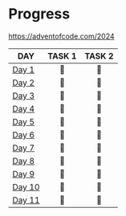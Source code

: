 # Progress

https://adventofcode.com/2024

| DAY                                                                                                   | TASK 1 | TASK 2 |
|-------------------------------------------------------------------------------------------------------| :----: | :----: |
| [Day 1](https://github.com/kotlinski/advent-of-code/tree/main/src/advent-of-code-solver/2024/day-01)  |   🌟   |   🌟   |
| [Day 2](https://github.com/kotlinski/advent-of-code/tree/main/src/advent-of-code-solver/2024/day-02)  |   🌟   |   🌟   |
| [Day 3](https://github.com/kotlinski/advent-of-code/tree/main/src/advent-of-code-solver/2024/day-03)  |   🌟   |   🌟   |
| [Day 4](https://github.com/kotlinski/advent-of-code/tree/main/src/advent-of-code-solver/2024/day-04)  |   🌟   |   🌟   |
| [Day 5](https://github.com/kotlinski/advent-of-code/tree/main/src/advent-of-code-solver/2024/day-05)  |   🌟   |   🌟   |
| [Day 6](https://github.com/kotlinski/advent-of-code/tree/main/src/advent-of-code-solver/2024/day-06)  |   🌟   |   🌟   |
| [Day 7](https://github.com/kotlinski/advent-of-code/tree/main/src/advent-of-code-solver/2024/day-07)  |   🌟   |   🌟   |
| [Day 8](https://github.com/kotlinski/advent-of-code/tree/main/src/advent-of-code-solver/2024/day-08)  |   🌟   |   🌟   |
| [Day 9](https://github.com/kotlinski/advent-of-code/tree/main/src/advent-of-code-solver/2024/day-09)  |   🌟   |   🌟   |
| [Day 10](https://github.com/kotlinski/advent-of-code/tree/main/src/advent-of-code-solver/2024/day-10) |   🌟   |   🌟   |
| [Day 11](https://github.com/kotlinski/advent-of-code/tree/main/src/advent-of-code-solver/2024/day-11) |   🌟   |   🌟   |